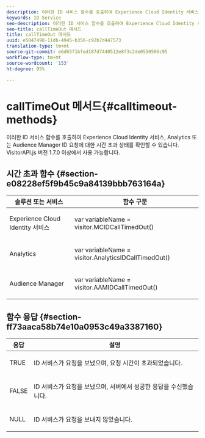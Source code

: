 ```yaml
---
description: 이러한 ID 서비스 함수를 호출하여 Experience Cloud Identity 서비스, Analytics 또는 Audience Manager ID 요청에 대한 시간 초과 상태를 확인할 수 있습니다. VisitorAPI.js 버전 1.7.0 이상에서 사용 가능합니다.
keywords: ID Service
seo-description: 이러한 ID 서비스 함수를 호출하여 Experience Cloud Identity 서비스, Analytics 또는 Audience Manager ID 요청에 대한 시간 초과 상태를 확인할 수 있습니다. VisitorAPI.js 버전 1.7.0 이상에서 사용 가능합니다.
seo-title: callTimeOut 메서드
title: callTimeOut 메서드
uuid: e5047498-11db-4945-b356-c92b7d447573
translation-type: tm+mt
source-git-commit: e6d65f1bfed187d7440512e8f3c2de0550506c95
workflow-type: tm+mt
source-wordcount: '153'
ht-degree: 95%

---
```



# callTimeOut 메서드{#calltimeout-methods}

이러한 ID 서비스 함수를 호출하여 Experience Cloud Identity 서비스, Analytics 또는 Audience Manager ID 요청에 대한 시간 초과 상태를 확인할 수 있습니다. VisitorAPI.js 버전 1.7.0 이상에서 사용 가능합니다.

## 시간 초과 함수 {#section-e08228ef5f9b45c9a84139bbb763164a}

<table id="table_B3ACE584B3224D838070D32A8462EF28"> 
 <thead> 
  <tr> 
   <th colname="col1" class="entry"> 솔루션 또는 서비스 </th> 
   <th colname="col2" class="entry"> 함수 구문 </th> 
  </tr> 
 </thead>
 <tbody> 
  <tr> 
   <td colname="col1"> <p>Experience Cloud Identity 서비스 </p> </td> 
   <td colname="col2"> <p> <span class="codeph">var <span class="varname"> variableName</span> = visitor.MCIDCallTimedOut()</span> </p> </td> 
  </tr> 
  <tr> 
   <td colname="col1"> <p> <span class="keyword"> Analytics</span> </p> </td> 
   <td colname="col2"> <p> <span class="codeph">var <span class="varname"> variableName</span> = visitor.AnalyticsIDCallTimedOut()</span> </p> </td> 
  </tr> 
  <tr> 
   <td colname="col1"> <p> <span class="keyword"> Audience Manager</span> </p> </td> 
   <td colname="col2"> <p> <span class="codeph">var <span class="varname"> variableName</span> = visitor.AAMIDCallTimedOut()</span> </p> </td> 
  </tr> 
 </tbody> 
</table>

## 함수 응답 {#section-ff73aaca58b74e10a0953c49a3387160}

<table id="table_5D08A5DD6FD04F94818B0E8B790D3136"> 
 <thead> 
  <tr> 
   <th colname="col1" class="entry"> 응답 </th> 
   <th colname="col2" class="entry"> 설명 </th> 
  </tr> 
 </thead>
 <tbody> 
  <tr> 
   <td colname="col1"> <p> <span class="codeph"> TRUE</span> </p> </td> 
   <td colname="col2"> <p>ID 서비스가 요청을 보냈으며, 요청 시간이 초과되었습니다. </p> </td> 
  </tr> 
  <tr> 
   <td colname="col1"> <p> <span class="codeph"> FALSE</span> </p> </td> 
   <td colname="col2"> <p>ID 서비스가 요청을 보냈으며, 서버에서 성공한 응답을 수신했습니다. </p> </td> 
  </tr> 
  <tr> 
   <td colname="col1"> <p> <span class="codeph"> NULL</span> </p> </td> 
   <td colname="col2"> <p>ID 서비스가 요청을 보내지 않았습니다. </p> </td> 
  </tr> 
 </tbody> 
</table>

